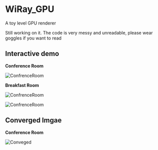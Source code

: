 # WiRay_GPU
A toy level GPU renderer

Still working on it. The code is very messy and unreadable, please wear goggles if you want to read

## Interactive demo

**Conference Room**

![ConfrenceRoom](Image/ConfrenceRoom.gif)

**Breakfast Room**

![ConfrenceRoom](Image/Breakfast.gif)

![ConfrenceRoom](Image/dragon.gif)

## Converged Imgae

**Conference Room**

![Conveged](Image\Conveged.gif)